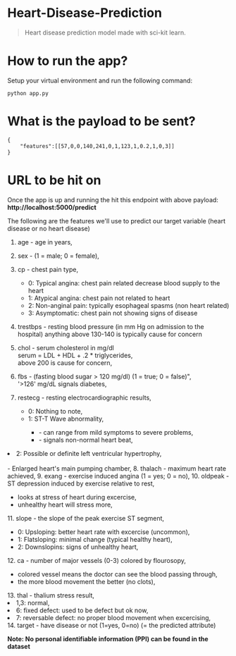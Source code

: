 # Heart-Disease-Prediction
> Heart disease prediction model made with sci-kit learn.

# How to run the app?
Setup your virtual environment and run the following command:
```
python app.py
```

# What is the payload to be sent?
```
{
    "features":[[57,0,0,140,241,0,1,123,1,0.2,1,0,3]]
}
```

# URL to be hit on
Once the app is up and running the hit this endpoint with above payload: <strong>http://localhost:5000/predict</strong>

The following are the features we'll use to predict our target variable (heart disease or no heart disease)
1. age - age in years,
2. sex - (1 = male; 0 = female),
3. cp - chest pain type,
   <ul>
    <li> 0: Typical angina: chest pain related decrease blood supply to the heart </li>
     <li>1: Atypical angina: chest pain not related to heart </li>
    <li>2: Non-anginal pain: typically esophageal spasms (non heart related)</li>
     <li> 3: Asymptomatic: chest pain not showing signs of disease</li>
   </ul>
   
4. trestbps - resting blood pressure (in mm Hg on admission to the hospital) anything above 130-140 is typically cause for concern
5. chol - serum cholesterol in mg/dl 
   <br/>serum = LDL + HDL + .2 * triglycerides,
   <br/> above 200 is cause for concern,
6. fbs - (fasting blood sugar > 120 mg/dl) (1 = true; 0 = false)",
   <br/> '>126' mg/dL signals diabetes,
7. restecg - resting electrocardiographic results,
   <ul>
   <li>0: Nothing to note, </li> 
      <li>1: ST-T Wave abnormality,</li> 
       <ul>
         <li>    - can range from mild symptoms to severe problems, </li> 
          <li>   - signals non-normal heart beat, </li> 
      </ul>
  <li> 2: Possible or definite left ventricular hypertrophy,</li> 
       <br/>   - Enlarged heart's main pumping chamber,
   </ul>
8. thalach - maximum heart rate achieved,
9. exang - exercise induced angina (1 = yes; 0 = no),
10. oldpeak - ST depression induced by exercise relative to rest,
<ul>
    <li> looks at stress of heart during excercise, </li>
    <li> unhealthy heart will stress more, </li>
   </ul>
11. slope - the slope of the peak exercise ST segment,
<ul>
    <li> 0: Upsloping: better heart rate with excercise (uncommon), </li>
      <li> 1: Flatsloping: minimal change (typical healthy heart), </li>
     <li> 2: Downslopins: signs of unhealthy heart, </li>
</ul>
12. ca - number of major vessels (0-3) colored by flourosopy,
<ul>
    <li>colored vessel means the doctor can see the blood passing through,</li>
     <li> the more blood movement the better (no clots), </li>
    </ul>
13. thal - thalium stress result,
    <li> 1,3: normal, </li>
    <li> 6: fixed defect: used to be defect but ok now, </li>
   <li> 7: reversable defect: no proper blood movement when excercising, </li>
14. target - have disease or not (1=yes, 0=no) (= the predicted attribute)

**Note: No personal identifiable information (PPI) can be found in the dataset**
